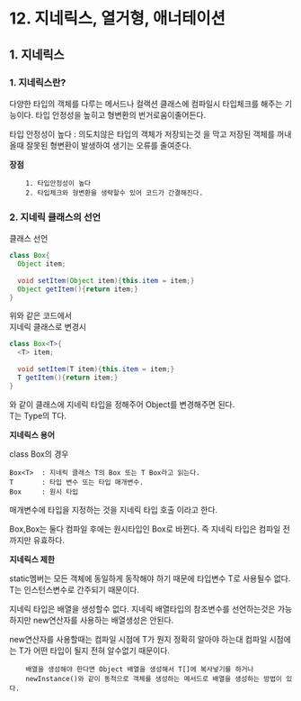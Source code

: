 # 12. 지네릭스, 열거형, 애너테이션

## 1. 지네릭스


### 1. 지네릭스란?
다양한 타입의 객체를 다루는 메서드나 컬랙션 클래스에 컴파일시 타입체크를 해주는 기능이다. 
타입 안정성을 높히고 형변환의 번거로움이줄어든다. 


  타입 안정성이 높다 : 의도치않은 타입의 객체가 저장되는것 을 막고 저장된 객체를 꺼내올때 잘못된 형변환이 발생하여 생기는 오류를 줄여준다.
  
  
  **장점** 
        
        1. 타입안정성이 높다
        2. 타입체크와 형변환을 생략할수 있어 코드가 간결해진다.


### 2. 지네릭 클래스의 선언

클래스 선언
```java
class Box{
  Object item;
  
  void setItem(Object item){this.item = item;}
  Object getItem(){return item;}
}
```

위와 같은 코드에서       
지네릭 클래스로 변경시     

```java
class Box<T>{
  <T> item;
  
  void setItem(T item){this.item = item;}
  T getItem(){return item;}
}
```

와 같이 클래스에 지네릭 타입<T>을 정해주어 Object를 변경해주면 된다.     
T는 Type의 T다.    
  
**지네릭스 용어**
  
class Box<T>의 경우     
  
  
    Box<T>  : 지네릭 클래스 T의 Box 또는 T Box라고 읽는다.
    T       : 타입 변수 또는 타입 매개변수.
    Box     : 원시 타입    
  

 매개변수에 타입을 지정하는 것을 지네릭 타입 호출 이라고 한다.
 
 Box<String>,Box<Integer>는 둘다 컴파일 후에는 원시타입인 Box로 바뀐다. 즉 지네릭 타입은 컴파일 전까지만 유효하다.     
  
    
 **지네릭스 제한**
  
 static멤버는 모든 객체에 동일하게 동작해야 하기 때문에 타입변수 T로 사용될수 없다.     
 T는 인스턴스변수로 간주되기 때문이다. 
  
 지네릭 타입은 배열을 생성할수 없다.
 지네릭 배열타입의 참조변수를 선언하는것은 가능하지만 new연산자를 사용하는 배열생성은 안된다.
  
 new연산자를 사용할때는 컴파일 시점에 T가 뭔지 정확히 알아야 하는대 컴파일 시점에는 T가 어떤 타입이 될지 전혀 알수없기 때문이다.    
 
        배열을 생성해야 한다면 Object 배열을 생성해서 T[]에 복사넣기를 하거나     
        newInstance()와 같이 동적으로 객체를 생성하는 메서드로 배열을 생성하는 방법이 있다.
